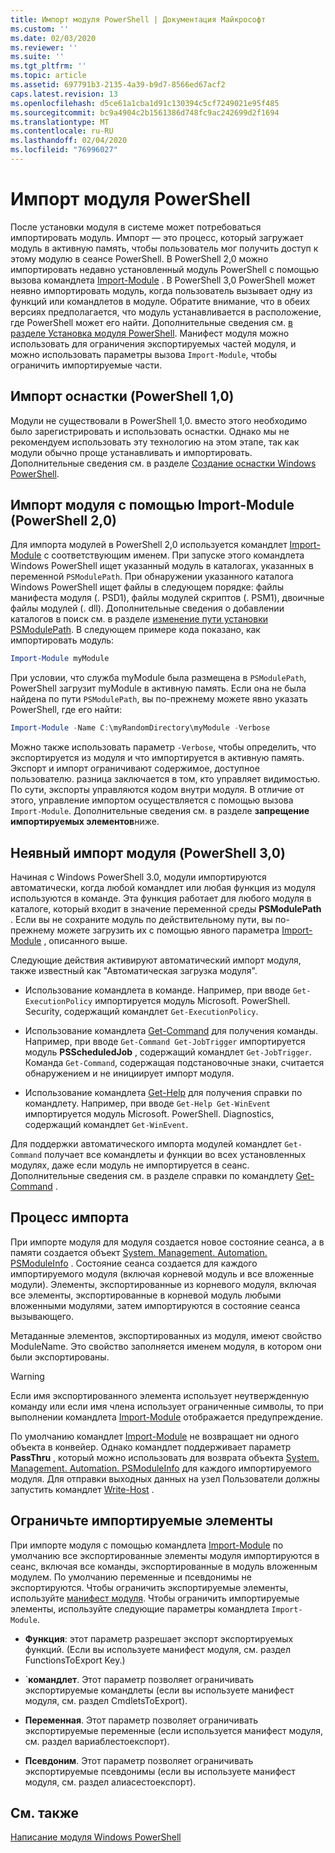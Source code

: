 ```yaml
---
title: Импорт модуля PowerShell | Документация Майкрософт
ms.custom: ''
ms.date: 02/03/2020
ms.reviewer: ''
ms.suite: ''
ms.tgt_pltfrm: ''
ms.topic: article
ms.assetid: 697791b3-2135-4a39-b9d7-8566ed67acf2
caps.latest.revision: 13
ms.openlocfilehash: d5ce61a1cba1d91c130394c5cf7249021e95f485
ms.sourcegitcommit: bc9a4904c2b1561386d748fc9ac242699d2f1694
ms.translationtype: MT
ms.contentlocale: ru-RU
ms.lasthandoff: 02/04/2020
ms.locfileid: "76996027"
---
```

# <a name="importing-a-powershell-module"></a>Импорт модуля PowerShell

После установки модуля в системе может потребоваться импортировать модуль. Импорт — это процесс, который загружает модуль в активную память, чтобы пользователь мог получить доступ к этому модулю в сеансе PowerShell. В PowerShell 2,0 можно импортировать недавно установленный модуль PowerShell с помощью вызова командлета [Import-Module](/powershell/module/Microsoft.PowerShell.Core/Import-Module) . В PowerShell 3,0 PowerShell может неявно импортировать модуль, когда пользователь вызывает одну из функций или командлетов в модуле. Обратите внимание, что в обеих версиях предполагается, что модуль устанавливается в расположение, где PowerShell может его найти. Дополнительные сведения см. [в разделе Установка модуля PowerShell](./installing-a-powershell-module.md).
Манифест модуля можно использовать для ограничения экспортируемых частей модуля, и можно использовать параметры вызова `Import-Module`, чтобы ограничить импортируемые части.

## <a name="importing-a-snap-in-powershell-10"></a>Импорт оснастки (PowerShell 1,0)

Модули не существовали в PowerShell 1,0. вместо этого необходимо было зарегистрировать и использовать оснастки. Однако мы не рекомендуем использовать эту технологию на этом этапе, так как модули обычно проще устанавливать и импортировать. Дополнительные сведения см. в разделе [Создание оснастки Windows PowerShell](../cmdlet/how-to-create-a-windows-powershell-snap-in.md).

## <a name="importing-a-module-with-import-module-powershell-20"></a>Импорт модуля с помощью Import-Module (PowerShell 2,0)

Для импорта модулей в PowerShell 2,0 используется командлет [Import-Module](/powershell/module/Microsoft.PowerShell.Core/Import-Module) с соответствующим именем. При запуске этого командлета Windows PowerShell ищет указанный модуль в каталогах, указанных в переменной `PSModulePath`. При обнаружении указанного каталога Windows PowerShell ищет файлы в следующем порядке: файлы манифеста модуля (. PSD1), файлы модулей скриптов (. PSM1), двоичные файлы модулей (. dll). Дополнительные сведения о добавлении каталогов в поиск см. в разделе [изменение пути установки PSModulePath](./modifying-the-psmodulepath-installation-path.md).
В следующем примере кода показано, как импортировать модуль:

```powershell
Import-Module myModule
```

При условии, что служба myModule была размещена в `PSModulePath`, PowerShell загрузит myModule в активную память. Если она не была найдена по пути `PSModulePath`, вы по-прежнему можете явно указать PowerShell, где его найти:

```powershell
Import-Module -Name C:\myRandomDirectory\myModule -Verbose
```

Можно также использовать параметр `-Verbose`, чтобы определить, что экспортируется из модуля и что импортируется в активную память. Экспорт и импорт ограничивают содержимое, доступное пользователю. разница заключается в том, кто управляет видимостью. По сути, экспорты управляются кодом внутри модуля. В отличие от этого, управление импортом осуществляется с помощью вызова `Import-Module`. Дополнительные сведения см. в разделе **запрещение импортируемых элементов**ниже.

## <a name="implicitly-importing-a-module-powershell-30"></a>Неявный импорт модуля (PowerShell 3,0)

Начиная с Windows PowerShell 3.0, модули импортируются автоматически, когда любой командлет или любая функция из модуля используются в команде. Эта функция работает для любого модуля в каталоге, который входит в значение переменной среды **PSModulePath** . Если вы не сохраните модуль по действительному пути, вы по-прежнему можете загрузить их с помощью явного параметра [Import-Module](/powershell/module/Microsoft.PowerShell.Core/Import-Module) , описанного выше.

Следующие действия активируют автоматический импорт модуля, также известный как "Автоматическая загрузка модуля".

- Использование командлета в команде. Например, при вводе `Get-ExecutionPolicy` импортируется модуль Microsoft. PowerShell. Security, содержащий командлет `Get-ExecutionPolicy`.

- Использование командлета [Get-Command](/powershell/module/Microsoft.PowerShell.Core/Get-Command) для получения команды. Например, при вводе `Get-Command Get-JobTrigger` импортируется модуль **PSScheduledJob** , содержащий командлет `Get-JobTrigger`. Команда `Get-Command`, содержащая подстановочные знаки, считается обнаружением и не инициирует импорт модуля.

- Использование командлета [Get-Help](/powershell/module/Microsoft.PowerShell.Core/Get-Help) для получения справки по командлету. Например, при вводе `Get-Help Get-WinEvent` импортируется модуль Microsoft. PowerShell. Diagnostics, содержащий командлет `Get-WinEvent`.

Для поддержки автоматического импорта модулей командлет `Get-Command` получает все командлеты и функции во всех установленных модулях, даже если модуль не импортируется в сеанс. Дополнительные сведения см. в разделе справки по командлету [Get-Command](/powershell/module/Microsoft.PowerShell.Core/Get-Command) .

## <a name="the-importing-process"></a>Процесс импорта

При импорте модуля для модуля создается новое состояние сеанса, а в памяти создается объект [System. Management. Automation. PSModuleInfo](/dotnet/api/System.Management.Automation.PSModuleInfo) . Состояние сеанса создается для каждого импортируемого модуля (включая корневой модуль и все вложенные модули). Элементы, экспортированные из корневого модуля, включая все элементы, экспортированные в корневой модуль любыми вложенными модулями, затем импортируются в состояние сеанса вызывающего.

Метаданные элементов, экспортированных из модуля, имеют свойство ModuleName. Это свойство заполняется именем модуля, в котором они были экспортированы.

> [!WARNING]
> Если имя экспортированного элемента использует неутвержденную команду или если имя члена использует ограниченные символы, то при выполнении командлета [Import-Module](/powershell/module/Microsoft.PowerShell.Core/Import-Module) отображается предупреждение.

По умолчанию командлет [Import-Module](/powershell/module/Microsoft.PowerShell.Core/Import-Module) не возвращает ни одного объекта в конвейер. Однако командлет поддерживает параметр **PassThru** , который можно использовать для возврата объекта [System. Management. Automation. PSModuleInfo](/dotnet/api/System.Management.Automation.PSModuleInfo) для каждого импортируемого модуля. Для отправки выходных данных на узел Пользователи должны запустить командлет [Write-Host](/powershell/module/Microsoft.PowerShell.Utility/Write-Host) .

## <a name="restricting--the-members-that-are-imported"></a>Ограничьте импортируемые элементы

При импорте модуля с помощью командлета [Import-Module](/powershell/module/Microsoft.PowerShell.Core/Import-Module) по умолчанию все экспортированные элементы модуля импортируются в сеанс, включая все команды, экспортированные в модуль вложенным модулем. По умолчанию переменные и псевдонимы не экспортируются. Чтобы ограничить экспортируемые элементы, используйте [манифест модуля](./how-to-write-a-powershell-module-manifest.md).
Чтобы ограничить импортируемые элементы, используйте следующие параметры командлета `Import-Module`.

- **Функция**: этот параметр разрешает экспорт экспортируемых функций. (Если вы используете манифест модуля, см. раздел FunctionsToExport Key.)

- `**командлет**. Этот параметр позволяет ограничивать экспортируемые командлеты (если вы используете манифест модуля, см. раздел CmdletsToExport).

- **Переменная**. Этот параметр позволяет ограничивать экспортируемые переменные (если используется манифест модуля, см. раздел вариаблестоекспорт).

- **Псевдоним**. Этот параметр позволяет ограничивать экспортируемые псевдонимы (если вы используете манифест модуля, см. раздел алиасестоекспорт).

## <a name="see-also"></a>См. также

[Написание модуля Windows PowerShell](./writing-a-windows-powershell-module.md)
